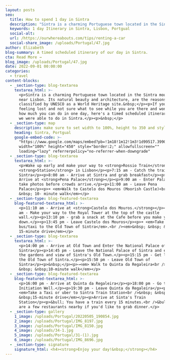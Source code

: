```yaml
---
layout: posts
seo:
  title: How to spend 1 day in Sintra
  description: "Sintra is a charming Portuguese town located in the Sintra mountains near Lisbon. Its natural beauty and architecture, are the reasons why it's classified by UNESCO as a World Heritage site.\_\n\nIf you're feeling lost and not sure what to see while you are there and wondering how much you can do in one day, here's a timed scheduled itinerary of what we were able to do in Sintra."
  keywords: 1 day Itinerary in Sintra, Lisbon, Portgual
  social-alt:
  url: /https://ourwhereabouts.com/tips/renting-a-car
  social-share_image: /uploads/Portugal/47.jpg
author: Elizabeth
blog-summary: A timed scheduled itinerary of our day in Sintra.
cta: Read More →
blog_image: /uploads/Portugal/47.jpg
date: 2022-09-01 00:00:00
categories:
  - travel
content-blocks:
  - _section-type: blog-textarea
    textarea_html: >-
      <p>Sintra is a charming Portuguese town located in the Sintra mountains
      near Lisbon. Its natural beauty and architecture, are the reasons why it's
      classified by UNESCO as a World Heritage site.&nbsp;</p><p>If you're
      feeling lost and not sure what to see while you are there and wondering
      how much you can do in one day, here's a timed scheduled itinerary of what
      we were able to do in Sintra.</p><p>&nbsp;</p>
  - _section-type: map
    description: make sure to set width to 100%, height to 350 and style to border 2
    heading: Sintra, Portgual
    google-embed-code: >-
      "https://www.google.com/maps/embed?pb=!1m18!1m12!1m3!1d99517.3990245929!2d-9.467015507989236!3d38.788497646344496!2m3!1f0!2f0!3f0!3m2!1i1024!2i768!4f13.1!3m3!1m2!1s0xd1edac1a7510ee9%3A0x13585cc0b00f573c!2sSintra%2C%20Portugal!5e0!3m2!1sen!2sus!4v1662034878974!5m2!1sen!2sus"
      width="100%" height="450" style="border:2;" allowfullscreen=""
      loading="lazy" referrerpolicy="no-referrer-when-downgrade"
  - _section-type: blog-textarea
    textarea_html: >-
      <p>Wake up early and make your way to <strong>Rossio Train</strong>
      <strong>Station</strong> in Lisbon</p><p>7:15 am - Catch the train to
      Sintra</p><p>8:00 am - Arrive at Sintra and grab breakfast</p><p>8:45 am -
      Arrive at <strong>Pena Palace</strong></p><p>9:00 am - Enter Palace and
      take photos before crowds arrive.</p><p>11:00 am - Leave Pena
      Palace</p><p>➠ <em>Walk to Castelo dos Mouros (Moorish Castle)<br />&nbsp;
      &nbsp; 10- minute walk</em></p>
  - _section-type: blog-featured-textarea
    blog-featured-textarea_html: >-
      <p>11:10 am - Arrive at <strong>Castelo dos Mouros.</strong></p><p>12:40
      am - Make your way to the Royal Tower at the top of the castle
      wall.</p><p>13:10 pm - grab a snack at the Cafe before you make your way
      down.</p><p>13:45 pm - Leave Castelo dos Mouros</p><p>➠ <em>Take a
      bus/taxi to the Old Town of Sintra</em>.<br /><em>&nbsp; &nbsp; &nbsp;
      15-minute drive</em></p>
  - _section-type: blog-textarea
    textarea_html: >-
      <p>14:00 pm - Arrive at Old Town and Enter the National Palace of
      Sintra</p><p>14:45 pm - Leave the National Palace of Sintra and explore
      the gardens and view of Sintra's Old Town.</p><p>15:15 pm - Get lunch in
      the Old Town of Sintra.</p><p>15:50 pm - Leave Old Town of
      Sintra</p><p>&nbsp;</p><p>⇢<em> Walk to Quinta da Regaleira<br />&nbsp;
      &nbsp; &nbsp;10-minute walk</em></p>
  - _section-type: blog-featured-textarea
    blog-featured-textarea_html: >-
      <p>16:00 pm - Arrive at Quinta da Regaleira</p><p>18:00 pm - Go to the
      Initiation Well.</p><p>19:30 pm - Leave Quinta da Regaleira</p><p>⇢
      <em>Take a Taxi or uber to Sintra Train Station<br />&nbsp; &nbsp;
      &nbsp;15-minute drive</em></p><p>Arrive at Sinta's Train
      Station</p><p>&bull; You have a train every 15 minutes.<br />&bull; There
      are a few restaurants nearby if you'd like to grab dinner.</p>
  - _section-type: gallery
    1_image: /uploads/Portugal/20220505_190854.jpg
    2_image: /uploads/Portugal/IMG_8197.jpg
    3_image: /uploads/Portugal/IMG_8150.jpg
    4_image: /uploads/34-1.jpg
    5_image: /uploads/Portugal/31-(1).jpg
    6_image: /uploads/Portugal/IMG_8696.jpg
  - _section-type: signature
    signature_html: <h4><strong>Enjoy your day!&nbsp;</strong></h4>
---
```

